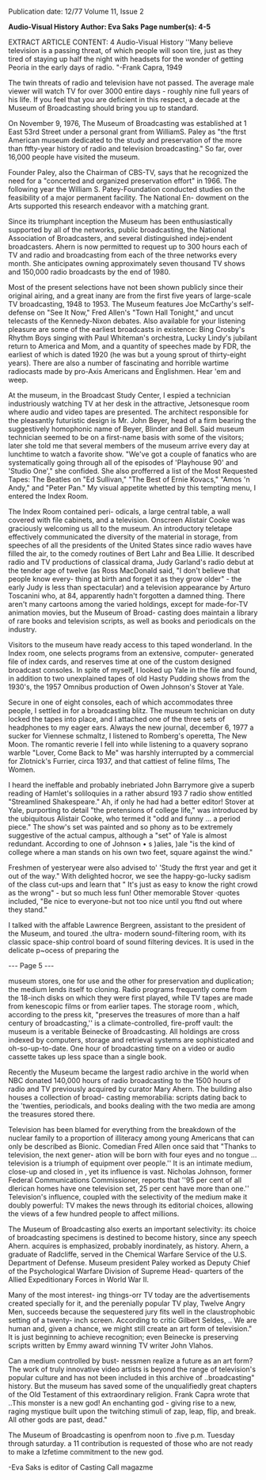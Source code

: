 Publication date: 12/77
Volume 11, Issue 2

**Audio-Visual History**
**Author: Eva Saks**
**Page number(s): 4-5**

EXTRACT ARTICLE CONTENT:
4 
Audio-Visual History 
''Many believe television is a passing 
threat, of which people will soon tire, 
just as they tired of staying up half the 
night with headsets for the wonder of 
getting Peoria in the early days of 
radio. "-Frank Capra, 1949 

The twin threats of radio and 
television have not passed. 
The average male viewer will watch 
TV for over 3000 entire days -
roughly nine full years of his life. If 
you feel that you are deficient in this 
respect, a decade at the Museum of 
Broadcasting should bring you up to 
standard. 

On November 9, 1976, The 
Museum of Broadcasting was 
established at 1 East 53rd Street under 
a personal grant from WilliamS. Paley 
as "the ftrst American museum 
dedicated to the study and 
preservation of the more than ftfty-year 
history of radio and television 
broadcasting." So far, over 16,000 
people have visited the museum. 

Founder Paley, also the Chairman 
of CBS-TV, says that he recognized 
the need for a "concerted and 
organized preservation effort" in 
1966. The following year the William 
S. Patey-Foundation conducted 
studies on the feasibility of a major 
permanent facility. The National En-
dowment on the Arts supported this 
research endeavor with a matching 
grant. 

Since its triumphant inception the 
Museum has been enthusiastically 
supported by all of the networks, 
public broadcasting, the National 
Association of Broadcasters, and 
several distinguished indej>endent 
broadcasters. Ahern is now permitted 
to request up to 300 hours each of 
TV and radio and broadcasting from 
each of the three networks every 
month. She anticipates owning 
approximately seven thousand TV 
shows and 150,000 radio broadcasts 
by the end of 1980. 

Most of the present selections have 
not been shown publicly since their 
original airing, and a great inany are 
from the first five years of large-scale 
TV broadcasting, 1948 to 1953. The 
Museum features Joe McCarthy's self-
defense on "See It Now," Fred Allen's 
"Town Hall Tonight," and uncut 
telecasts of the Kennedy-Nixon 
debates. Also available for your 
listening pleasure are some of the 
earliest broadcasts in existence: Bing 
Crosby's Rhythm Boys singing with 
Paul Whiteman's orchestra, Lucky 
Lindy's jubilant return to America 
and Mom, and a quantity of speeches 
made by FDR, the earliest of which is 
dated 1920 (he was but a young 
sprout of thirty-eight years). There 
are also a number of fascinating and 
horrible wartime radiocasts made by 
pro-Axis Americans and Englishmen. 
Hear 'em and weep. 

At the museum, in the Broadcast 
Study Center, I espied a technician 
industriously watching TV at her desk 
in the attractive, Jetsonesque room 
where audio and video tapes are 
presented. The architect responsible 
for the pleasantly futuristic design is 
Mr. John Beyer, head of a firm 
bearing the suggestively homophonic 
name of Beyer, Blinder and Bell. Said 
museum technician seemed to be on a 
first-name basis with some of the 
visitors; later she told me that several 
members of the museum arrive every 
day at lunchtime to watch a favorite 
show. "We've got a couple of fanatics 
who are systematically going through 
all of the episodes of 'Playhouse 90' 
and 'Studio One'," she confided. She 
also profferred a list of the Most 
Requested Tapes: The Beatles on "Ed 
Sullivan," "The Best of Ernie 
Kovacs," "Amos 'n Andy," and "Peter 
Pan." My visual appetite whetted by 
this tempting menu, I entered the 
Index Room. 

The Index Room contained peri-
odicals, a large central table, a wall 
covered with file cabinets, and a 
television. Onscreen Alistair Cooke 
was graciously welcoming us all to 
the museum. An introductory teletape 
effectively communicated the diversity 
of the material in storage, from 
speeches of all the presidents of the 
United States since radio waves have 
filled the air, to the comedy routines 
of Bert Lahr and Bea Lillie. It 
described radio and TV productions 
of classical drama, Judy Garland's 
radio debut at the tender age of 
twelve (as Ross MacDonald said, "I 
don't believe that people know every-
thing at birth and forget it as they 
grow older" -
the early Judy is less 
than spectacular) and a television 
appearance by Arturo Toscanini who, 
at 84, apparently hadn't forgotten a 
damned thing. There aren't many 
cartoons among the varied holdings, 
except for made-for-TV animation 
movies, but the Museum of Broad-
casting does maintain a library of rare 
books and television scripts, as well 
as books and periodicals on the 
industry. 


Visitors to the museum have ready 
access to this taped wonderland. In 
the Index room, one selects programs 
from an extensive, computer-
generated file of index cards, and 
reserves time at one of the custom 
designed broadcast consoles. In spite 
of myself, I looked up Yale in the file 
and found, in addition to two 
unexplained tapes of old Hasty 
Pudding shows from the 1930's, the 
1957 Omnibus production of Owen 
Johnson's Stover at Yale. 

Secure in one of eight consoles, 
each of which accommodates three 
people, I settled in for a broadcasting 
blitz. The museum technician on duty 
locked the tapes into place, and I 
attached one of the three sets of 
headphones to my eager ears. Always 
the new journal, december 6, 1977 
a sucker for Viennese schmaltz, I 
listened to Romberg's operetta, The 
New Moon. The romantic reverie I 
fell into while listening to a quavery 
soprano warble "Lover, Come Back 
to Me" was harshly interrupted by a 
commercial for Zlotnick's Furrier, 
circa 1937, and that cattiest of feline 
films, The Women. 

I heard the ineffable and probably 
inebriated John Barrymore give a 
superb reading of Hamlet's soliloquies 
in a rather absurd 193 7 radio show 
entitled "Streamlined Shakespeare." 
Ah, if only he had had a better 
editor! Stover at Yale, purporting to 
detail "the pretensions of college life," 
was introduced by the ubiquitous 
Alistair Cooke, who termed it "odd 
and funny ... a period piece." The 
show's set was painted and so phony 
as to be extremely suggestive of the 
actual campus, although a "set" of 
Yale is almost redundant. According 
to one of Johnson • s )alies, )ale "is 
the kind of college where a man stands 
on his own two feet, square against the 
wind." 

Freshmen of yesteryear were also 
advised to' 'Study the ftrst year and get 
it out of the way." With delighted 
hocror, we see the happy-go-lucky 
sadism of the class cut-ups and learn 
that " It's just as easy to know the right 
crowd as the wrong" - but so much 
less fun! Other memorable Stover 
·quotes included, "Be nice to 
everyone-but not too nice until you 
ftnd out where they stand." 

I talked with the affable Lawrence 
Bergreen, assistant to the president of 
the Museum, and toured .the ultra-
modern sound-filtering room, with its 
classic space-ship control board of 
sound filtering devices. It is used in 
the delicate p~ocess of preparing the


--- Page 5 ---


museum stores, one for use and the 
other for preservation and duplication; 
the medium lends itself to cloning. 
Radio programs frequently come from 
the 18-inch disks on which they were 
first played, while TV tapes are made 
from kenescopic films or from earlier 
tapes. The storage room , which, 
according to the press kit, "preserves 
the treasures of more than a half 
century of broadcasting,'' is a 
climate-controlled, fire-proff vault: 
the museum is a veritable Beinecke of 
Broadcasting. All holdings are cross 
indexed by computers, storage and 
retrieval systems are sophisticated and 
oh-so-up-to-date. One hour of 
broadcasting time on a video or audio 
cassette takes up less space than a 
single book. 

Recently the Museum became 
the largest radio archive in the world 
when NBC donated 140,000 hours of 
radio broadcasting to the 1500 hours 
of radio and TV previously acquired 
by curator Mary Ahern. The building 
also houses a collection of broad-
casting memorabilia: scripts dating 
back to the 'twenties, periodicals, and 
books dealing with the two media are 
among the treasures stored there. 

Television has been blamed for 
everything from the breakdown of the 
nuclear family to a proportion of 
illiteracy among young Americans that 
can only be described as Bionic. 
Comedian Fred Allen once said that 
"Thanks to television, the next gener-
ation will be born with four eyes and 
no tongue ... television is a triumph of 
equipment over people.'' It is an 
intimate medium, close-up and closed 
in , yet its influence is vast. Nicholas 
Johnson, former Federal 
Communications Commissioner, 
reports that ''95 per cent of all 
dlerican homes have one television 
set, 25 per cent have more than one.'' 
Television's influence, coupled with 
the selectivity of the medium make it 
doubly powerful: TV makes the news 
through its editorial choices, allowing 
the views of a few hundred people to 
affect millions. 

The Museum of Broadcasting also 
exerts an important selectivity: its 
choice of broadcasting specimens is 
destined to become history, since any 
speech Ahern. acquires is emphasized, 
probably inordinately, as history. 
Ahern, a graduate of Radcliffe, served 
in the Chemical Warfare Service of 
the U.S. Department of Defense. 
Museum president Paley worked as 
Deputy Chief of the Psychological 
Warfare Division of Supreme Head-
quarters of the Allied Expeditionary 
Forces in World War II. 

Many of the most interest-
ing things-orr TV today are the 
advertisements created specially for it, 
and the perenially popular TV play, 
Twelve Angry Men, succeeds because 
the sequestered jury fits well in the 
claustrophobic setting of a twenty-
inch screen. According to critic 
Gilbert Seldes, .. We are human and, 
given a chance, we might still create 
an art form of television." It is just 
beginning to achieve recognition; even 
Beinecke is preserving scripts written 
by Emmy award winning TV writer 
John Vlahos. 

Can a medium controlled by bust-
nessmen realize a future as an art 
form? The work of truly innovative 
video artists is beyond the range of 
television's popular culture and has 
not been included in this archive of 
..broadcasting" history. But the 
museum has saved some of the 
unqualifiedly great chapters of the 
Old Testament of this extraordinary 
religion. Frank Capra wrote that 
..This monster is a new god! An 
enchanting god -
giving rise to a 
new, raging mystique built upon the 
twitching stimuli of zap, leap, flip, 
and break. All other gods are past, 
dead." 

The Museum of Broadcasting is 
openfrom noon to .five p.m. Tuesday 
through saturday. a 11 contribution is 
requested of those who are not ready to 
make a lzfetime commitment to the 
new god. 

-Eva Saks is editor of Casting Call 
magazme